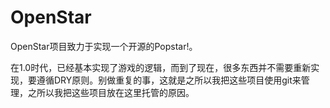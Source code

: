 OpenStar
========

OpenStar项目致力于实现一个开源的Popstar!。

在1.0时代，已经基本实现了游戏的逻辑，而到了现在，很多东西并不需要重新实现，要遵循DRY原则。别做重复的事，这就是之所以我把这些项目使用git来管理，之所以我把这些项目放在这里托管的原因。

